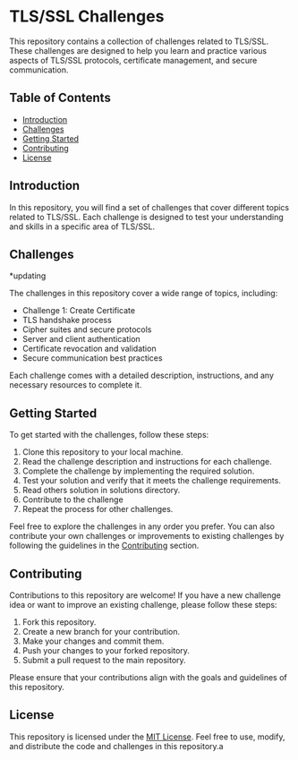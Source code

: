 # TLS/SSL Challenges

This repository contains a collection of challenges related to TLS/SSL. These challenges are designed to help you learn and practice various aspects of TLS/SSL protocols, certificate management, and secure communication.

## Table of Contents

- [Introduction](#introduction)
- [Challenges](#challenges)
- [Getting Started](#getting-started)
- [Contributing](#contributing)
- [License](#license)

## Introduction

In this repository, you will find a set of challenges that cover different topics related to TLS/SSL. Each challenge is designed to test your understanding and skills in a specific area of TLS/SSL.

## Challenges

*updating

The challenges in this repository cover a wide range of topics, including:

- Challenge 1: Create Certificate
- TLS handshake process
- Cipher suites and secure protocols
- Server and client authentication
- Certificate revocation and validation
- Secure communication best practices

Each challenge comes with a detailed description, instructions, and any necessary resources to complete it.

## Getting Started

To get started with the challenges, follow these steps:

1. Clone this repository to your local machine.
2. Read the challenge description and instructions for each challenge.
3. Complete the challenge by implementing the required solution.
4. Test your solution and verify that it meets the challenge requirements.
5. Read others solution in solutions directory.
6. Contribute to the challenge
7. Repeat the process for other challenges.

Feel free to explore the challenges in any order you prefer. You can also contribute your own challenges or improvements to existing challenges by following the guidelines in the [Contributing](#contributing) section.

## Contributing

Contributions to this repository are welcome! If you have a new challenge idea or want to improve an existing challenge, please follow these steps:

1. Fork this repository.
2. Create a new branch for your contribution.
3. Make your changes and commit them.
4. Push your changes to your forked repository.
5. Submit a pull request to the main repository.

Please ensure that your contributions align with the goals and guidelines of this repository.

## License

This repository is licensed under the [MIT License](LICENSE). Feel free to use, modify, and distribute the code and challenges in this repository.a
